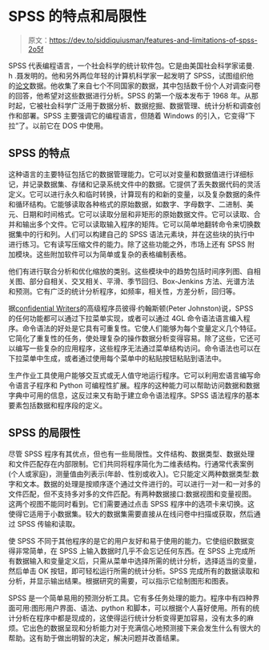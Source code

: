 # SPSS 的特点和局限性

> 原文：<https://dev.to/siddiquiusman/features-and-limitations-of-spss-2o5f>

SPSS 代表编程语言，一个社会科学的统计软件包。它是由美国社会科学家诺曼. h .聂发明的。他和另外两位年轻的计算机科学家一起发明了 SPSS，试图组织他的[论文](https://www.solidessay.com/our-services/how-to-write-a-dissertation)数据。他收集了来自七个不同国家的数据，其中包括数千份个人对调查问卷的回答，他希望对这些数据进行分析。SPSS 的第一个版本发布于 1968 年。从那时起，它被社会科学广泛用于数据分析、数据挖掘、数据管理、统计分析和调查创作和部署。SPSS 主要强调它的编程语言，但随着 Windows 的引入，它变得“下拉”了。以前它在 DOS 中使用。

## SPSS 的特点

这种语言的主要特征包括它的数据管理能力。它可以对变量和数据值进行详细标记，并记录数据集、存储和记录系统文件中的数据。它提供了丢失数据代码的灵活定义。它可以进行永久和临时转换，计算现有的和新的变量，以及复杂数据的条件和循环结构。它能够读取各种格式的原始数据，如数字、字母数字、二进制、美元、日期和时间格式。它可以读取分层和非矩形的原始数据文件。它可以读取、合并和输出多个文件。它可以读取输入程序的矩阵。它可以简单地翻转命令来切换数据集中的行和列。人们可以构建自己的 SPSS 语法元素块，并在这些块的执行中进行练习。它有读写压缩文件的能力。除了这些功能之外，市场上还有 SPSS 附加模块。这些附加软件可以为简单或复杂的表格编制表格。

他们有进行联合分析和优化缩放的类别。这些模块中的趋势包括时间序列图、自相关图、部分自相关、交叉相关、平滑、季节回归、Box-Jenkins 方法、光谱方法和预测。它有广泛的统计分析程序，如频率，相关性，方差分析，回归等。

据[confidential Writers](https://www.confidentwriters.com/)的高级程序员彼得·约翰斯顿(Peter Johnston)说，SPSS 的任何功能都可以通过下拉菜单实现，或者可以通过 4GL 命令语法语言编入程序。命令语法的好处是它具有可重复性。它使人们能够为每个变量定义几个特征。它简化了重复性的任务，使处理复杂的操作数据分析变得容易。除了这些，它还可以编写一些复杂的应用程序，这些程序无法通过菜单结构访问。命令语法也可以在下拉菜单中生成，或者通过使用每个菜单中的粘贴按钮粘贴到语法中。

生产作业工具使用户能够交互式或无人值守地运行程序。它可以利用宏语言编写命令语言子程序和 Python 可编程性扩展。程序的这种能力可以帮助访问数据和数据字典中可用的信息，这反过来又有助于建立命令语法程序。SPSS 语法程序的基本要素包括数据和程序段的定义。

## SPSS 的局限性

尽管 SPSS 程序有其优点，但也有一些局限性。文件结构、数据类型、数据处理和文件匹配存在内部限制。它们共同将程序简化为二维表结构。行通常代表案例(个人或家庭)，测量值由列表示(年龄、性别或收入)。它只能定义两种数据类型:数字和文本。数据的处理是按顺序逐个通过文件进行的。可以进行一对一和一对多的文件匹配，但不支持多对多的文件匹配。有两种数据接口:数据视图和变量视图。这两个视图不能同时看到。它们需要通过点击 SPSS 程序中的选项卡来切换。这使得它适用于小数据集。较大的数据集需要直接从在线问卷中扫描或获取，然后通过 SPSS 传输和读取。

使 SPSS 不同于其他程序的是它的用户友好和易于使用的能力。它使组织数据变得非常简单，在 SPSS 上输入数据时几乎不会忘记任何东西。在 SPSS 上完成所有数据输入和变量定义后，只需从菜单中选择所需的统计分析，选择适当的变量，然后单击 OK 按钮，即可轻松运行所需的统计分析。SPSS 完成所有的数据读取和分析，并显示输出结果。根据研究的需要，可以指示它绘制图形和图表。

SPSS 是一个简单易用的预测分析工具。它有多任务处理的能力。程序中有四种界面可用:图形用户界面、语法、python 和脚本，可以根据个人喜好使用。所有的统计分析在程序中都是现成的，这使得运行统计分析变得更加容易，没有太多的麻烦。它出色的数据呈现和分析能力对于充满信心地预测接下来会发生什么有很大的帮助。这有助于做出明智的决定，解决问题并改善结果。